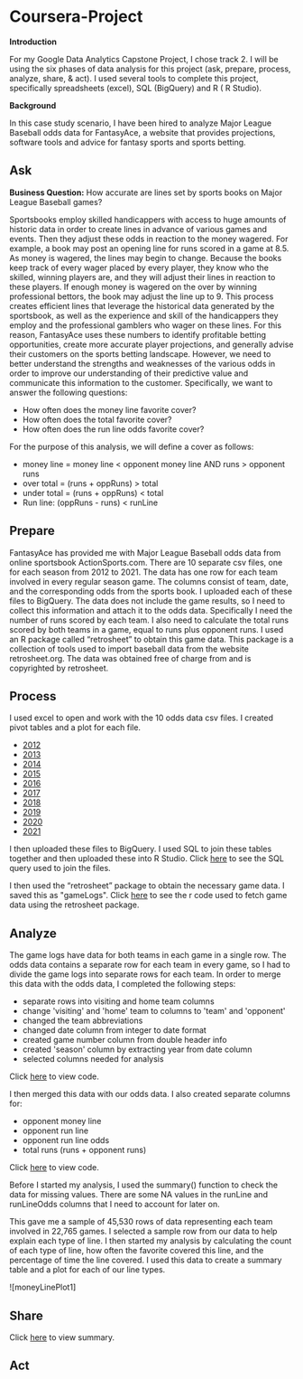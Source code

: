 # Coursera-Project

**Introduction**

For my Google Data Analytics Capstone Project, I chose track 2. I will be using the six phases of data analysis for this project (ask, prepare, process, analyze, share, & act). I used several tools to complete this project, specifically spreadsheets (excel), SQL (BigQuery) and R ( R Studio).

**Background**

In this case study scenario, I have been hired to analyze Major League Baseball odds data for FantasyAce, a website that provides projections, software tools and advice for fantasy sports and sports betting.

## Ask

**Business Question:** How accurate are lines set by sports books on Major League Baseball games?

Sportsbooks employ skilled handicappers with access to huge amounts of historic data in order to create lines in advance of various games and events. Then they adjust these odds in reaction to the money wagered. For example, a book may post an opening line for runs scored in a game at 8.5. As money is wagered, the lines may begin to change. Because the books keep track of every wager placed by every player, they know who the skilled, winning players are, and they will adjust their lines in reaction to these players. If enough money is wagered on the over by winning professional bettors, the book may adjust the line up to 9. This process creates efficient lines that leverage the historical data generated by the sportsbook, as well as the experience and skill of the handicappers they employ and the professional gamblers who wager on these lines. For this reason, FantasyAce uses these numbers to identify profitable betting opportunities, create more accurate player projections, and generally advise their customers on the sports betting landscape. However, we need to better understand the strengths and weaknesses of the various odds in order to improve our understanding of their predictive value and communicate this information to the customer. Specifically, we want to answer the following questions:

 - How often does the money line favorite cover? 
 - How often does the total favorite cover? 
 - How often does the run line odds favorite cover?
 
For the purpose of this analysis, we will define a cover as follows:

 - money line =  money line < opponent money line AND runs > opponent runs
 - over total = (runs + oppRuns) > total
 - under total = (runs + oppRuns) < total
 - Run line: (oppRuns - runs) < runLine

## Prepare

FantasyAce has provided me with Major League Baseball odds data from online sportsbook ActionSports.com. There are 10 separate csv files, one for each season from 2012 to 2021. The data has one row for each team involved in every regular season game. The columns consist of team, date, and the corresponding odds from the sports book. I uploaded each of these files to BigQuery.
The data does not include the game results, so I need to collect this information and attach it to the odds data. Specifically I need the number of runs scored by each team. I also need to calculate the total runs scored by both teams in a game, equal to runs plus opponent runs. I used an R package called “retrosheet” to obtain this game data. This package is a collection of tools used to import baseball data from the website retrosheet.org. The data was obtained free of charge from and is copyrighted by retrosheet. 

## Process

I used excel to open and work with the 10 odds data csv files. I created pivot tables and a plot for each file. 

- [2012](https://storage.googleapis.com/mlb_odds/odds2012.xlsx)
- [2013](https://storage.googleapis.com/mlb_odds/odds2012.xlsx)
- [2014](https://storage.googleapis.com/mlb_odds/odds2014.xlsx)
- [2015](https://storage.googleapis.com/mlb_odds/odds2014.xlsx)
- [2016](https://storage.googleapis.com/mlb_odds/odds2016.xlsx)
- [2017](https://storage.googleapis.com/mlb_odds/odds2016.xlsx)
- [2018](https://storage.googleapis.com/mlb_odds/odds2018.xlsx)
- [2019](https://storage.googleapis.com/mlb_odds/odds2018.xlsx)
- [2020](https://storage.googleapis.com/mlb_odds/odds2020.xlsx)
- [2021](https://storage.googleapis.com/mlb_odds/odds2020.xlsx)


I then uploaded these files to BigQuery. I used SQL to join these tables together and then uploaded these into R Studio. Click [here](https://github.com/MrLuck99/Coursera-Project/blob/main/SQL) to see the SQL query used to join the files.

I then used the “retrosheet” package to obtain the necessary game data. I saved this as "gameLogs". Click [here](https://github.com/MrLuck99/Coursera-Project/blob/main/retrosheet%20data) to see the r code used to fetch game data using the retrosheet package.

## Analyze

The game logs have data for both teams in each game in a single row.  The odds data contains a separate row for each team in every game, so I had to divide the game logs into separate rows for each team. In order to merge this data with the odds data, I completed the following steps:

  - separate rows into visiting and home team columns
  - change 'visiting' and 'home' team to columns to 'team' and 'opponent'
  - changed the team abbreviations
  - changed date column from integer to date format 
  - created game number column from double header info 
  - created 'season' column by extracting year from date column
  - selected columns needed for analysis
    
Click [here](https://github.com/MrLuck99/Coursera-Project/blob/main/edit%20retrosheet%20data) to view code.


I then merged this data with our odds data. I also created separate columns for: 

  - opponent money line
  - opponent run line
  - opponent run line odds
  - total runs (runs + opponent runs)

Click [here](https://github.com/MrLuck99/Coursera-Project/blob/main/merge%20odds%20and%20game%20logs) to view code.


Before I started my analysis, I used the summary() function to check the data for missing values.  There are some NA values in the runLine and runLineOdds columns that I need to account for later on.

This gave me a sample of 45,530 rows of data representing each team involved in 
22,765 games. I selected a sample row from our data to help explain each type of line. I then
started my analysis by calculating the count of each type of line, how often
the favorite covered this line, and the percentage of time the line covered.  I used this
data to create a summary table and a plot for each of our line types.

![moneyLinePlot1]

## Share

Click [here](https://rpubs.com/ctreasure79/1123722) to view summary.

## Act
